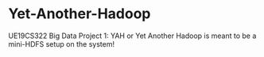 # Yet-Another-Hadoop
UE19CS322 Big Data Project 1: YAH or Yet Another Hadoop is meant to be a mini-HDFS setup on the system!
